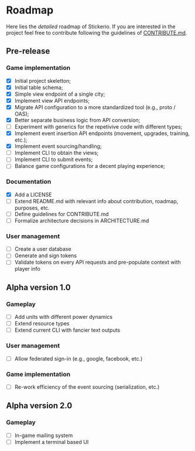 # Roadmap

Here lies the _detailed_ roadmap of Stickerio. If you are interested in the project feel free to contribute following the guidelines of [CONTRIBUTE.md](./CONTRIBUTE.md).

## Pre-release

### Game implementation
- [x] Initial project skeletton;
- [x] Initial table schema;
- [x] Simple view endpoint of a single city;
- [x] Implement view API endpoints;
- [x] Migrate API configuration to a more standardized tool (e.g., proto / OAS);
- [x] Better separate business logic from API conversion;
- [ ] Experiment with generics for the repetivive code with different types;
- [x] Implement event insertion API endpoints (movement, upgrades, training, etc.);
- [x] Implement event sourcing/handling;
- [ ] Implement CLI to obtain the views;
- [ ] Implement CLI to submit events;
- [ ] Balance game configurations for a decent playing experience;

### Documentation
- [x] Add a LICENSE
- [ ] Extend README.md with relevant info about contribution, roadmap, purposes, etc.
- [ ] Define guidelines for CONTRIBUTE.md
- [ ] Formalize architecture decisions in ARCHITECTURE.md

### User management
- [ ] Create a user database
- [ ] Generate and sign tokens
- [ ] Validate tokens on every API requests and pre-populate context with player info

## Alpha version 1.0

### Gameplay
- [ ] Add units with different power dynamics
- [ ] Extend resource types
- [ ] Extend current CLI with fancier text outputs

### User management
- [ ] Allow federated sign-in (e.g., google, facebook, etc.)

### Game implementation
- [ ] Re-work efficiency of the event sourcing (serialization, etc.)

## Alpha version 2.0

### Gameplay
- [ ] In-game mailing system
- [ ] Implement a terminal based UI